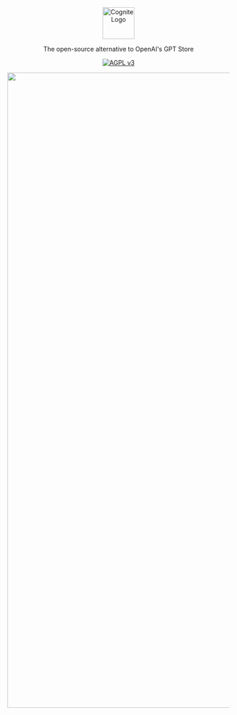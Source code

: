 <div align="center">
  <img src="https://github.com/AyaanZaveri/cognite/assets/63752541/005b4235-d8e6-481f-bac1-9c12c4c2654a"  height="72" alt="Cognite Logo">
  <p>The open-source alternative to OpenAI's GPT Store<br /></p>


[![AGPL v3](https://shields.io/badge/License-AGPL%20v3-blue.svg)](https://www.gnu.org/licenses/agpl-3.0.en.html)

<img width="1440" alt="Screenshot 2023-11-23 at 9 24 08 PM" src="https://github.com/AyaanZaveri/cognite/assets/63752541/a3b91f7c-8990-4312-bdfb-8ab71f97a148">
</div>
